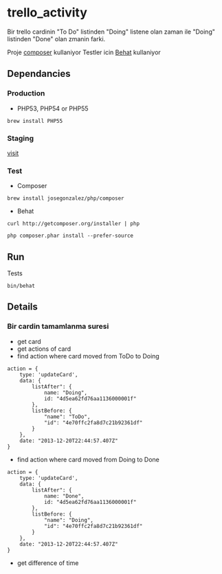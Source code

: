 # trello_activity

Bir trello cardinin "To Do" listinden "Doing" listene olan zaman ile "Doing" listinden "Done" olan zmanin farki.

Proje [composer](http://getcomposer.org/) kullaniyor
Testler icin [Behat](http://behat.org/) kullaniyor

## Dependancies

### Production
- PHP53, PHP54 or PHP55
```
brew install PHP55  
```

### Staging

[visit](http://tools.istweb.biz/trello/)

### Test
- Composer
```
brew install josegonzalez/php/composer
```
- Behat
```
curl http://getcomposer.org/installer | php 
```
```
php composer.phar install --prefer-source
```

## Run

Tests
```
bin/behat
```

## Details

### Bir cardin tamamlanma suresi

- get card
- get actions of card
- find action where card moved from ToDo to Doing

```
action = {
	type: 'updateCard',
	data: {
		listAfter": {
	    	name: "Doing",
	        id: "4d5ea62fd76aa1136000001f"
	    },
	    listBefore: {
			"name": "ToDo",
			"id": "4e70ffc2fa8d7c21b92361df"
		}
	},
	date: "2013-12-20T22:44:57.407Z"
}
```

- find action where card moved from Doing to Done

```
action = {
	type: 'updateCard',
	data: {
		listAfter": {
	    	name: "Done",
	        id: "4d5ea62fd76aa1136000001f"
	    },
	    listBefore: {
			"name": "Doing",
			"id": "4e70ffc2fa8d7c21b92361df"
		}
	},
	date: "2013-12-20T22:44:57.407Z"
}
```

- get difference of time